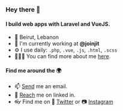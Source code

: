 ### Hey there 👋

#### I build web apps with Laravel and VueJS.

- 📍 Beirut, Lebanon
- 🏢 I'm currently working at **@joinjit**
- ⚙️ I use daily: `.php`, `.vue`, `.js`, `.html`, `.scss`
- 👨🏻‍💻 You can find more about me [here](https://joekaram.me).

#### Find me around the 🌍
- 📫 [Send](mailto:joekaram97@gmail.com) me an email.
- 💼 [Reach](https://linkedin.com/in/joegkaram) me on linked in.
- 👓 Find me on 🦜 [Twitter](https://twitter.com/joegkaram) or 📷 [Instagram](https://instagram.com/jjoekaram)
